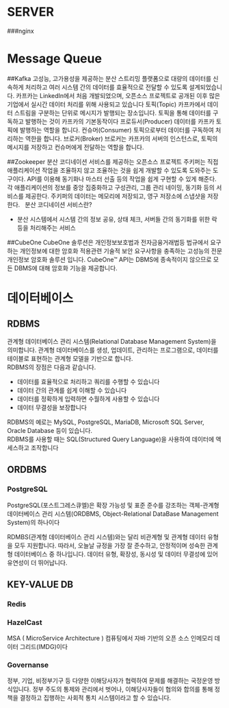 # SERVER
###nginx

# Message Queue
##Kafka
고성능, 고가용성을 제공하는 분산 스트리밍 플랫폼으로 대량의 데이터를 신속하게 처리하고 여러 시스템 간의 데이터를 효율적으로 전달할 수 있도록 설계되었습니다.
카프카는 LinkedIn에서 처음 개발되었으며, 오픈소스 프로젝트로 공개된 이후 많은 기업에서 실시간 데이터 처리를 위해 사용되고 있습니다
토픽(Topic) 카프카에서 데이터 스트림을 구분하는 단위로 메시지가 발행되는 장소입니다. 토픽을 통해 데이터를 구독하고 발행하는 것이 카프카의 기본동작이다
프로듀서(Producer) 데이터를 카프카 토픽에 발행하는 역할을 합니다.
컨슈머(Consumer) 토픽으로부터 데이터를 구독하여 처리하는 역한을 합니다.
브로커(Broker) 브로커는 카프카의 서버의 인스턴스로, 토픽의 메시지를 저장하고 컨슈머에게 전달하는 역할을 합니다.

##Zookeeper
분산 코디네이션 서비스를 제공하는 오픈소스 프로젝트
주키퍼는 직접 애플리케이션 작업을 조율하지 않고 조율하는 것을 쉽게 개발할 수 있도록 도와주는 도구이다. API를 이용해 동기화나 마스터 선출 등의 작업을 쉽게 구현할 수 있게 해준다.
각 애플리케이션의 정보를 중앙 집중화하고 구성관리, 그룹 관리 네이밍, 동기화 등의 서비스를 제공한다.
주키퍼의 데이터는 메모리에 저장되고, 영구 저장소에 스냅샷을 저장한다.
 
분산 코디네이션 서비스란?
- 분산 시스템에서 시스템 간의 정보 공유, 상태 체크, 서버들 간의 동기화를 위한 락 등을 처리해주는 서비스


##CubeOne
CubeOne 솔루션은 개인정보보호법과 전자금융거래법등 법규에서 요구하는 개인정보에 대한 암호화 적용관련 기술적 보안 요구사항을 충족하는 고성능의 전문 개인정보 암호화 솔루션 입니다.
CubeOne™ API는 DBMS에 종속적이지 않으므로 모든 DBMS에 대해 암호화 기능을 제공합니다.

# 데이터베이스
## RDBMS
관계형 데이터베이스 관리 시스템(Relational Database Management System)을 의미합니다. 관계형 데이터베이스를 생성, 업데이트, 관리하는 프로그램으로, 데이터를 테이블로 표현하는 관계형 모델을 기반으로 합니다.  
RDBMS의 장점은 다음과 같습니다.

-   데이터를 효율적으로 처리하고 쿼리를 수행할 수 있습니다
-   데이터 간의 관계를 쉽게 이해할 수 있습니다
-   데이터를 정확하게 입력하면 수월하게 사용할 수 있습니다
-   데이터 무결성을 보장합니다

RDBMS의 예로는 MySQL, PostgreSQL, MariaDB, Microsoft SQL Server, Oracle Database 등이 있습니다.  
RDBMS를 사용할 때는 SQL(Structured Query Language)을 사용하여 데이터에 액세스하고 조작합니다

## ORDBMS
### PostgreSQL

PostgreSQL(포스트그레스큐엘)은 확장 가능성 및 표준 준수를 강조하는 객체-관계형 데이터베이스 관리 시스템(ORDBMS, Object-Relational DataBase Management System)의 하나이다 

RDMBS(관계형 데이터베이스 관리 시스템)와는 달리 비관계형 및 관계형 데이터 유형을 모두 지원합니다. 따라서, 오늘날 규정을 가장 잘 준수하고, 안정적이며 성숙한 관계형 데이터베이스 중 하나입니다. 데이터 유형, 확장성, 동시성 및 데이터 무결성에 있어 유연성이 더 뛰어납니다.

## KEY-VALUE DB
### Redis

### HazelCast
MSA ( MicroService Architecture )
컴퓨팅에서 자바 기반의 오픈 소스 인메모리 데이터 그리드(IMDG)이다

### Governanse

정부, 기업, 비정부기구 등 다양한 이해당사자가 협력하여 문제를 해결하는 국정운영 방식입니다. 정부 주도의 통제와 관리에서 벗어나, 이해당사자들이 협의와 합의를 통해 정책을 결정하고 집행하는 사회적 통치 시스템이라고 할 수 있습니다.
